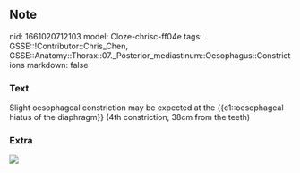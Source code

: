 ## Note
nid: 1661020712103
model: Cloze-chrisc-ff04e
tags: GSSE::!Contributor::Chris_Chen, GSSE::Anatomy::Thorax::07._Posterior_mediastinum::Oesophagus::Constrictions
markdown: false

### Text
Slight oesophageal constriction may be expected at the {{c1::oesophageal hiatus of the diaphragm}} (4th constriction, 38cm from the teeth)

### Extra
<img src="79c4822ac85348490448210beff1191d.jpg">
